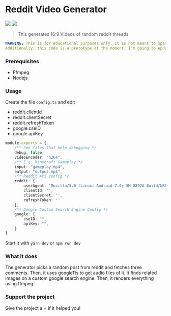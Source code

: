 # Reddit Video Generator
<p>
    <img src="https://img.shields.io/badge/Node.js-43853D?style=for-the-badge&logo=node.js&logoColor=white">
    <img src="https://img.shields.io/badge/TypeScript-007ACC?style=for-the-badge&logo=typescript&logoColor=white
	">
</p>

> This generates 16:9 Videos of random reddit threads

```yml
WARNING: This is for educational purposes only. It is not meant to spam any social media with it! The generated Video often contains copyright media.
Additionally, this code is a prototype at the moment. I'm going to update it soon.
```
### Prerequisites
- Ffmpeg
- Nodejs
### Usage
Create the file `config.ts` and edit
- reddit.clientId
- reddit.clientSecret
- reddit.refreshToken
- google.cseID
- google.apiKey
```ts
module.exports = {
    /** See files that help debugging */
    debug: false,
    videoEncoder: "h264",
    /** E.g. Minecraft Gameplay */
    input: "gameplay.mp4",
    output: "output.mp4",
    /** Reddit API config */
    reddit: {
        userAgent: "Mozilla/5.0 (Linux; Android 7.0; SM-G892A Build/NRD90M; wv) AppleWebKit/537.36 (KHTML, like Gecko) Version/4.0 Chrome/60.0.3112.107 Mobile Safari/537.36",
        clientId: '',
        clientSecret: '',
        refreshToken: ''
    },
    /** Google Custom Search Engine Config */
    google: {
        cseID: "",
        apiKey: "",
    }
}
```
Start it with `yarn dev` or `npm run dev`
### What it does
The generator picks a random post from reddit and fetches three comments. Then, it uses googleTts to get audio files of it. It finds related images on a custom google search engine. Then, it renders everything using ffmpeg.
### Support the project
Give the project a ⭐️ if it helped you!